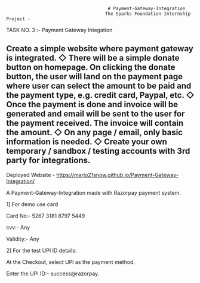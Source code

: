                                           # Payment-Gateway-Integration
                                         The Sparks Foundation Internship Project - 

TASK NO. 3 :-  Payment Gateway Integation

Create a simple website where payment gateway is integrated.
◇ There will be a simple donate button on homepage. On clicking
the donate button, the user will land on the payment page where
user can select the amount to be paid and the payment type, e.g.
credit card, Paypal, etc.
◇ Once the payment is done and invoice will be generated and
email will be sent to the user for the payment received. The
invoice will contain the amount.
◇ On any page / email, only basic information is needed.
◇ Create your own temporary / sandbox / testing accounts with 3rd
party for integrations.
------------------------------------------------------------------------------------------------------------------------------------------------------------------------

Deployed Website - https://mario21snow.github.io/Payment-Gateway-Integration/

A Payment-Gateway-Integration made with Razorpay payment system.

1] For demo use card

Card No:- 5267 3181 8797 5449

cvv:- Any

Validity:- Any

2] For the test UPI ID details:

At the Checkout, select UPI as the payment method.

Enter the UPI ID:- success@razorpay.
